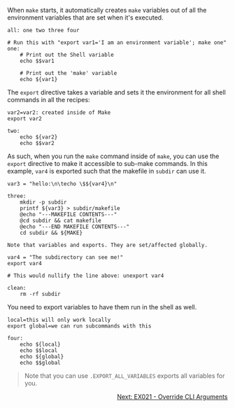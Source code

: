 When `make` starts, it automatically creates `make` variables out of all the environment variables that are set when it's executed.

```make
all: one two three four

# Run this with "export var1='I am an environment variable'; make one"
one:
	# Print out the Shell variable
	echo $$var1

	# Print out the 'make' variable
	echo ${var1}
```

The `export` directive takes a variable and sets it the environment for all shell commands in all the recipes:

```make
var2=var2: created inside of Make
export var2

two:
	echo ${var2}
	echo $$var2
```

As such, when you run the `make` command inside of `make`, you can use the `export` directive to make it accessible to sub-make commands. In this example, `var4` is exported such that the makefile in `subdir` can use it.

```make
var3 = "hello:\n\techo \$${var4}\n"

three:
	mkdir -p subdir
	printf ${var3} > subdir/makefile
	@echo "---MAKEFILE CONTENTS---"
	@cd subdir && cat makefile
	@echo "---END MAKEFILE CONTENTS---"
	cd subdir && ${MAKE}

Note that variables and exports. They are set/affected globally.

var4 = "The subdirectory can see me!"
export var4

# This would nullify the line above: unexport var4

clean:
	rm -rf subdir
```

You need to export variables to have them run in the shell as well.

```make
local=this will only work locally
export global=we can run subcommands with this

four:
	echo ${local}
	echo $$local
	echo ${global}
	echo $$global
```

> Note that you can use `.EXPORT_ALL_VARIABLES` exports all variables for you.

<p align="right">
	<a href="https://github.com/AmrElsayyad/makefile-tutorial/tree/main/EX021%20-%20Override%20CLI%20Arguments" id="EX021">
		Next: EX021 - Override CLI Arguments
	</a>
</p>

